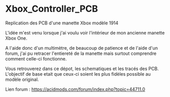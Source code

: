 # Xbox_Controller_PCB
Replication des PCB d'une manette Xbox modèle 1914

L'idée m'est venu lorsque j'ai voulu voir l'intérieur de mon ancienne manette Xbox One.

A l'aide donc d'un multimètre, de beaucoup de patience et de l'aide d'un forum,
j'ai pu retracer l'entiereté de la manette mais surtout comprendre comment celle-ci fonctionne.

Vous retrouverez dans ce dépot, les schematiques et les tracés des PCB.
L'objectif de base etait que ceux-ci soient les plus fidèles possible au modèle original.

Lien forum : https://acidmods.com/forum/index.php?topic=44711.0


